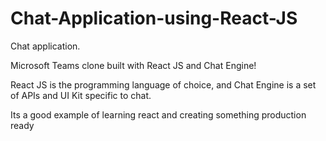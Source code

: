 # Chat-Application-using-React-JS
Chat application.

Microsoft Teams clone built with React JS and Chat Engine!

React JS is the programming language of choice, and Chat Engine is a set of APIs and UI Kit specific to chat.

Its a good example of learning react and creating something production ready
